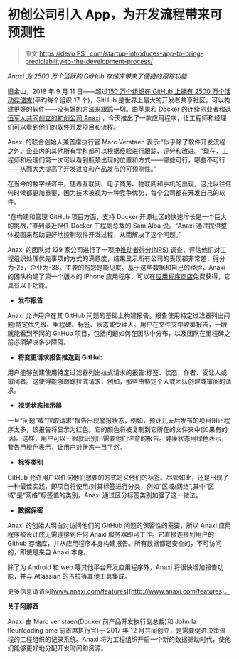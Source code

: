 # 初创公司引入 App，为开发流程带来可预测性

> 原文:[https://devo PS . com/startup-introduces-app-to-bring-prediciability-to-the-development-process/](https://devops.com/startup-introduces-app-to-bring-predictability-to-the-development-process/)

*Anaxi 为 2500 万个活跃的 GitHub 存储库带来了便捷的跟踪功能*

旧金山，2018 年 9 月 11 日——超过[150 万个组织在 GitHub 上拥有 2500 万个活动存储库](https://octoverse.github.com/)(平均每个组织 17 个)，GitHub 是世界上最大的开发者共享社区，可以构建更好的软件——没有好的方法来跟踪一切。[由苹果和 Docker 的连续创业者和退伍军人共同创立的初创公司 Anaxi](http://anaxi.com/) ，今天推出了一款应用程序，让工程师和经理们可以看到他们的软件开发项目和流程。

Anaxi 的联合创始人兼首席执行官 Marc Verstaen 表示:“似乎除了软件开发流程之外，企业内的其他所有学科都可以根据经验进行跟踪、评分和改进。“现在，工程师和经理们第一次可以看到瓶颈出现的位置和方式——哪些可行，哪些不可行——从而大大提高了开发进度和产品发布的可预测性。”

在当今的数字经济中，随着互联网、电子商务、物联网和手机的出现，这比以往任何时候都更加重要，因为技术被视为一种竞争优势，每个公司都在开发自己的软件。

“在构建和管理 GitHub 项目方面，支持 Docker 开源社区的快速增长是一个巨大的挑战，”直到最近担任 Docker 工程副总裁的 Sam Alba 说。“Anaxi 通过提供整体视图来帮助更好地控制软件开发过程，从而解决了这个问题。”

Anaxi 的团队对 129 家公司进行了一项[净推动者得分(NPS)](https://www.medallia.com/net-promoter-score/) 调查，评估他们对工程组织处理优先事项的方式的满意度，结果显示所有公司的表现都非常差，得分为-25，企业为-38。主要的抱怨是能见度。基于这些数据和自己的经验，Anaxi 的团队构建了第一个版本的 iPhone 应用程序，可以在[应用程序商店](https://itunes.apple.com/us/app/anaxi/id1317529886?mt=8)免费获得，它具有以下功能。

*   **发布报告**

Anaxi 允许用户在其 GitHub 问题的基础上构建报告。报告使用特定过滤器列出问题:特定优先级、里程碑、标签、状态或受理人。用户在文件夹中收集报告，一眼就能看到不同的 GitHub 项目，包括问题如何在团队中分布，以及团队在里程碑之前必须解决多少障碍。

*   **将变更请求报告推送到 GitHub**

用户能够创建使用特定过滤器列出拉式请求的报告:标签、状态、作者、受让人或审阅者。这使得能够跟踪拉式请求，例如，那些由特定个人或团队创建或审阅的请求。

*   **视觉状态指示器**

一旦“问题”或“拉取请求”报告出现警报状态，例如，预计几天后发布的项目阻止程序太多，该报告将显示为红色。它的颜色将被复制到它所在的文件夹中(如果有的话)。这样，用户可以一眼就识别出需要他们注意的报告。健康状态用绿色表示，警告用橙色表示，让用户对状态一目了然。

*   **标签类别**

GitHub 允许用户以任何他们想要的方式定义他们的标签。尽管如此，还是出现了一种最佳实践，即项目将使用/对其标签进行分类，例如“区域/网络”,其中“区域”是“网络”标签值的类别。Anaxi 通过区分标签类别加强了这一做法。

*   **数据保密**

Anaxi 的创始人明白对访问他们的 GitHub 问题的保密性的需要，所以 Anaxi 应用程序被设计成无需连接到任何 Anaxi 服务器即可工作。它直接连接到用户的 Github 存储库，并从应用程序本身构建报告。所有数据都是安全的，不可访问的，即使是来自 Anaxi 本身。

除了为 Android 和 web 等其他平台开发应用程序外，Anaxi 将很快增加报告功能，并与 Atlassian 的吉拉等其他工具集成。

更多信息请访问[www.anaxi.com/features](http://www.anaxi.com/features)。

**关于阿那西**

Anaxi 由 Marc ver staen(Docker 前产品开发执行副总裁)和 John la fleur(coding ame 前首席执行官)于 2017 年 12 月共同创立，是需要促进决策流程的工程组织的记录系统。Anaxi 将为工程组织开启一个新的数据驱动时代，使他们能够更好地分配开发时间和资源。

###